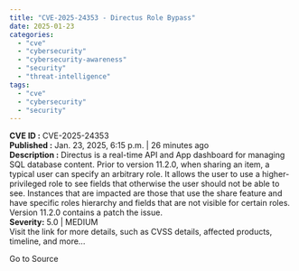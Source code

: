 ```yaml
---
title: "CVE-2025-24353 - Directus Role Bypass"
date: 2025-01-23
categories: 
  - "cve"
  - "cybersecurity"
  - "cybersecurity-awareness"
  - "security"
  - "threat-intelligence"
tags: 
  - "cve"
  - "cybersecurity"
  - "security"
---
```


**CVE ID :** CVE-2025-24353  
**Published :** Jan. 23, 2025, 6:15 p.m. | 26 minutes ago  
**Description :** Directus is a real-time API and App dashboard for managing SQL database content. Prior to version 11.2.0, when sharing an item, a typical user can specify an arbitrary role. It allows the user to use a higher-privileged role to see fields that otherwise the user should not be able to see. Instances that are impacted are those that use the share feature and have specific roles hierarchy and fields that are not visible for certain roles. Version 11.2.0 contains a patch the issue.  
**Severity:** 5.0 | MEDIUM  
Visit the link for more details, such as CVSS details, affected products, timeline, and more...

Go to Source
